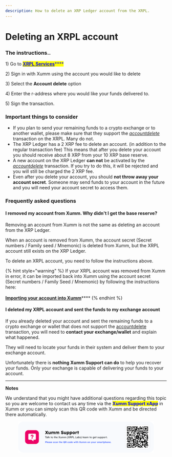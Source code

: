 ```yaml
---
description: How to delete an XRP Ledger account from the XRPL.
---
```


# Deleting an XRPL account

### The instructions..

1\) Go to [<mark style="color:blue;">**XRPL Services**</mark>](https://xrpl.services)<mark style="color:blue;">****</mark>

2\) Sign in with Xumm using the account you would like to delete

3\) Select the **Account delete** option

4\) Enter the r-address where you would like your funds delivered to.

5\) Sign the transaction.

### Important things to consider

* If you plan to send your remaining funds to a crypto exchange or to another wallet, please make sure that they support the [_accountdelete_](https://xrpl.org/accounts.html#deletion-of-accounts) transaction on the XRPL. Many do not.&#x20;
* The XRP Ledger has a 2 XRP fee to delete an account. (in addition to the regular transaction fee) This means that after you delete your account you should receive about 8 XRP from your 10 XRP base reserve.
* A new account on the XRP Ledger **can not** be activated by the [_accountdelete_](https://xrpl.org/accounts.html#deletion-of-accounts) transaction. If you try to do this, it will be rejected and you will still be charged the 2 XRP fee.&#x20;
* Even after you delete your account, you should **not throw away your account secret**. Someone may send funds to your account in the future and you will need your account secret to access them.

### Frequently asked questions

#### **I removed my account from Xumm. Why didn't I get the base reserve?**

Removing an account from Xumm is not the same as deleting an account from the XRP Ledger.

When an account is removed from Xumm, the account secret (Secret numbers / Family seed / Mnemonic) is deleted from Xumm, but the XRPL account still exists on the XRP Ledger.

To delete an XRPL account, you need to follow the instructions above.

{% hint style="warning" %}
&#x20;If your XRPL account was removed from Xumm in error, it can be imported back into Xumm using the account secret (Secret numbers / Family Seed / Mnemonic) by following the instructions here:\
\
[**Importing your account into Xumm**](../getting-started/importing-your-existing-xrpl-account.md)****
{% endhint %}

#### **I deleted my XRPL account and sent the funds to my exchange account**

If you already deleted your account and sent the remaining funds to a crypto exchange or wallet that does not support the [accountdelete](https://xrpl.org/accounts.html#deletion-of-accounts) transaction, you will need to **contact your exchange/wallet** and explain what happened.&#x20;

They will need to locate your funds in their system and deliver them to your exchange account.&#x20;

Unfortunately there is **nothing Xumm Support can do** to help you recover your funds. Only your exchange is capable of delivering your funds to your account.&#x20;

****

**Notes**

We understand that you might have additional questions regarding this topic so you are welcome to contact us any time via the <mark style="color:blue;">**Xumm Support xApp**</mark> in Xumm or you can simply scan this QR code with Xumm and be directed there automatically.

<figure><img src="../.gitbook/assets/Support banner Xumm.png" alt=""><figcaption></figcaption></figure>


